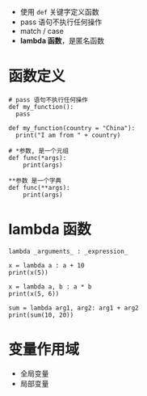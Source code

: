 - 使用 `def` 关键字定义函数
- pass 语句不执行任何操作
- match / case
- **lambda 函数**，是匿名函数

# 函数定义
```
# pass 语句不执行任何操作
def my_function():
  pass

def my_function(country = "China"):
  print("I am from " + country)

# *参数, 是一个元组
def func(*args):
	print(args)

**参数 是一个字典
def func(**args):
	print(args)
```

# lambda 函数
```
lambda _arguments_ : _expression_

x = lambda a : a + 10
print(x(5))

x = lambda a, b : a * b
print(x(5, 6))

sum = lambda arg1, arg2: arg1 + arg2 
print(sum(10, 20))
```

# 变量作用域
- 全局变量
- 局部变量